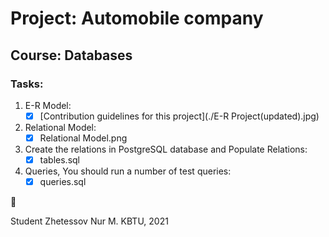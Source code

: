 # Project: Automobile company
## Course: Databases

### Tasks:

1. E-R Model:
	- [x] [Contribution guidelines for this project](./E-R Project(updated).jpg)

2. Relational Model:
	- [x] Relational Model.png

3. Create the relations in PostgreSQL database and Populate Relations:
	- [x] tables.sql

4. Queries, You should run a number of test queries: 
	- [x] queries.sql

:tada:

Student Zhetessov Nur M.
KBTU, 2021
